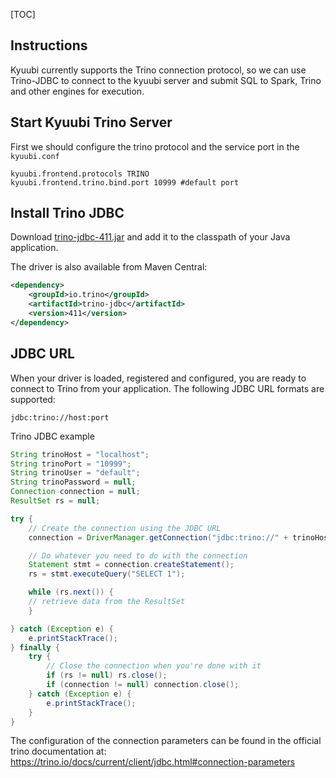 [TOC]

## Instructions

Kyuubi currently supports the Trino connection protocol, so we can use Trino-JDBC to connect to the kyuubi server
and submit SQL to Spark, Trino and other engines for execution.

## Start Kyuubi Trino Server

First we should configure the trino protocol and the service port in the `kyuubi.conf`

```
kyuubi.frontend.protocols TRINO
kyuubi.frontend.trino.bind.port 10999 #default port
```

## Install Trino JDBC

Download [trino-jdbc-411.jar](https://repo1.maven.org/maven2/io/trino/trino-jdbc/411/trino-jdbc-363.jar) and add it to the classpath of your Java application.

The driver is also available from Maven Central:

```xml
<dependency>
    <groupId>io.trino</groupId>
    <artifactId>trino-jdbc</artifactId>
    <version>411</version>
</dependency>
```

## JDBC URL

When your driver is loaded, registered and configured, you are ready to connect to Trino from your application. The following JDBC URL formats are supported:

```
jdbc:trino://host:port
```

Trino JDBC example

```java
String trinoHost = "localhost";
String trinoPort = "10999";
String trinoUser = "default";
String trinoPassword = null;
Connection connection = null;
ResultSet rs = null;

try {
    // Create the connection using the JDBC URL
    connection = DriverManager.getConnection("jdbc:trino://" + trinoHost + ":" + trinoPort, trinoUser, trinoPassword);

    // Do whatever you need to do with the connection
    Statement stmt = connection.createStatement();
    rs = stmt.executeQuery("SELECT 1");

    while (rs.next()) {
    // retrieve data from the ResultSet
    }

} catch (Exception e) {
    e.printStackTrace();
} finally {
    try {
        // Close the connection when you're done with it
        if (rs != null) rs.close();
        if (connection != null) connection.close();
    } catch (Exception e) {
        e.printStackTrace();
    }
} 
```

The configuration of the connection parameters can be found in the official trino documentation at: https://trino.io/docs/current/client/jdbc.html#connection-parameters


